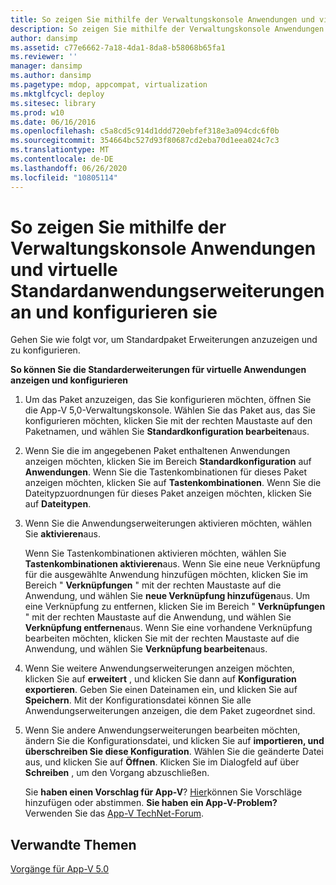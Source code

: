 ```yaml
---
title: So zeigen Sie mithilfe der Verwaltungskonsole Anwendungen und virtuelle Standardanwendungserweiterungen an und konfigurieren sie
description: So zeigen Sie mithilfe der Verwaltungskonsole Anwendungen und virtuelle Standardanwendungserweiterungen an und konfigurieren sie
author: dansimp
ms.assetid: c77e6662-7a18-4da1-8da8-b58068b65fa1
ms.reviewer: ''
manager: dansimp
ms.author: dansimp
ms.pagetype: mdop, appcompat, virtualization
ms.mktglfcycl: deploy
ms.sitesec: library
ms.prod: w10
ms.date: 06/16/2016
ms.openlocfilehash: c5a8cd5c914d1ddd720ebfef318e3a094cdc6f0b
ms.sourcegitcommit: 354664bc527d93f80687cd2eba70d1eea024c7c3
ms.translationtype: MT
ms.contentlocale: de-DE
ms.lasthandoff: 06/26/2020
ms.locfileid: "10805114"
---
```

# So zeigen Sie mithilfe der Verwaltungskonsole Anwendungen und virtuelle Standardanwendungserweiterungen an und konfigurieren sie


Gehen Sie wie folgt vor, um Standardpaket Erweiterungen anzuzeigen und zu konfigurieren.

**So können Sie die Standarderweiterungen für virtuelle Anwendungen anzeigen und konfigurieren**

1.  Um das Paket anzuzeigen, das Sie konfigurieren möchten, öffnen Sie die App-V 5,0-Verwaltungskonsole. Wählen Sie das Paket aus, das Sie konfigurieren möchten, klicken Sie mit der rechten Maustaste auf den Paketnamen, und wählen Sie **Standardkonfiguration bearbeiten**aus.

2.  Wenn Sie die im angegebenen Paket enthaltenen Anwendungen anzeigen möchten, klicken Sie im Bereich **Standardkonfiguration** auf **Anwendungen**. Wenn Sie die Tastenkombinationen für dieses Paket anzeigen möchten, klicken Sie auf **Tastenkombinationen**. Wenn Sie die Dateitypzuordnungen für dieses Paket anzeigen möchten, klicken Sie auf **Dateitypen**.

3.  Wenn Sie die Anwendungserweiterungen aktivieren möchten, wählen Sie **aktivieren**aus.

    Wenn Sie Tastenkombinationen aktivieren möchten, wählen Sie **Tastenkombinationen aktivieren**aus. Wenn Sie eine neue Verknüpfung für die ausgewählte Anwendung hinzufügen möchten, klicken Sie im Bereich " **Verknüpfungen** " mit der rechten Maustaste auf die Anwendung, und wählen Sie **neue Verknüpfung hinzufügen**aus. Um eine Verknüpfung zu entfernen, klicken Sie im Bereich " **Verknüpfungen** " mit der rechten Maustaste auf die Anwendung, und wählen Sie **Verknüpfung entfernen**aus. Wenn Sie eine vorhandene Verknüpfung bearbeiten möchten, klicken Sie mit der rechten Maustaste auf die Anwendung, und wählen Sie **Verknüpfung bearbeiten**aus.

4.  Wenn Sie weitere Anwendungserweiterungen anzeigen möchten, klicken Sie auf **erweitert** , und klicken Sie dann auf **Konfiguration exportieren**. Geben Sie einen Dateinamen ein, und klicken Sie auf **Speichern**. Mit der Konfigurationsdatei können Sie alle Anwendungserweiterungen anzeigen, die dem Paket zugeordnet sind.

5.  Wenn Sie andere Anwendungserweiterungen bearbeiten möchten, ändern Sie die Konfigurationsdatei, und klicken Sie auf **importieren, und überschreiben Sie diese Konfiguration**. Wählen Sie die geänderte Datei aus, und klicken Sie auf **Öffnen**. Klicken Sie im Dialogfeld auf über **Schreiben** , um den Vorgang abzuschließen.

    Sie **haben einen Vorschlag für App-V**? [Hier](http://appv.uservoice.com/forums/280448-microsoft-application-virtualization)können Sie Vorschläge hinzufügen oder abstimmen. **Sie haben ein App-V-Problem?** Verwenden Sie das [App-V TechNet-Forum](https://social.technet.microsoft.com/Forums/home?forum=mdopappv).

## Verwandte Themen


[Vorgänge für App-V 5.0](operations-for-app-v-50.md)

 

 





